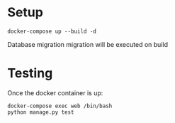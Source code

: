 
# Setup

```
docker-compose up --build -d
```

Database migration migration will be executed on build

# Testing

Once the docker container is up:

```
docker-compose exec web /bin/bash
python manage.py test
```

